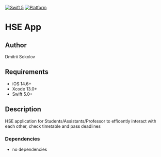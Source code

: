 [![Swift 5](https://img.shields.io/badge/swift-5-red.svg?style=flat)](https://developer.apple.com/swift)
[![Platform](https://www.google.com/url?sa=i&url=https%3A%2F%2Fru.wikipedia.org%2Fwiki%2FIOS&psig=AOvVaw1Dvgb6Huddqom4Kt_Thi90&ust=1644273626838000&source=images&cd=vfe&ved=0CAsQjRxqFwoTCPjzqt6S7PUCFQAAAAAdAAAAABAD)](https://developer.apple.com/ios/)

# HSE App

## Author
Dmitrii Sokolov

## Requirements

- iOS 14.6+
- Xcode 13.0+
- Swift 5.0+

## Description
HSE application for Students/Assistants/Professor to efficently interact with each other, check timetable and pass deadlines

### Dependencies
- no dependencies 

